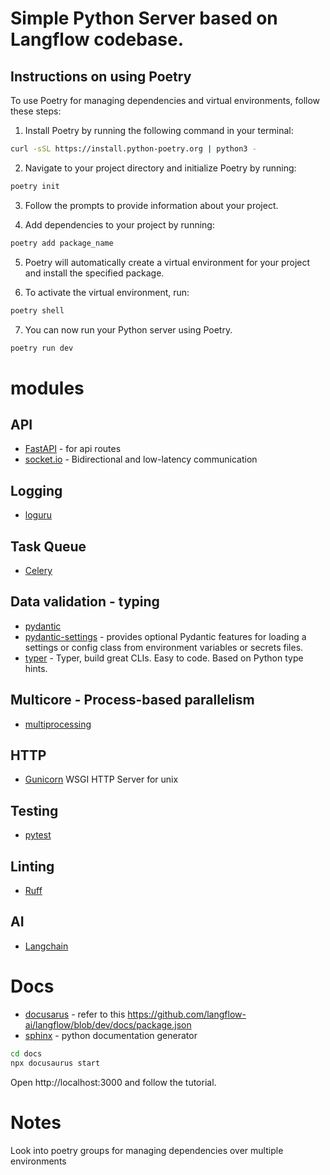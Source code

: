 # Simple Python Server based on Langflow codebase.

## Instructions on using Poetry

To use Poetry for managing dependencies and virtual environments, follow these steps:

1. Install Poetry by running the following command in your terminal:
  ```bash
  curl -sSL https://install.python-poetry.org | python3 -
  ```

2. Navigate to your project directory and initialize Poetry by running:
  ```bash
  poetry init
  ```

3. Follow the prompts to provide information about your project.

4. Add dependencies to your project by running:
  ```bash
  poetry add package_name
  ```

5. Poetry will automatically create a virtual environment for your project and install the specified package.

6. To activate the virtual environment, run:
  ```bash
  poetry shell
  ```

7. You can now run your Python server using Poetry.
```bash
poetry run dev
```

# modules

## API
- [FastAPI](https://fastapi.tiangolo.com/) - for api routes
- [socket.io](https://socket.io/) - Bidirectional and low-latency communication

## Logging
- [loguru](https://github.com/Delgan/loguru)

## Task Queue
- [Celery](https://docs.celeryproject.org/en/stable/getting-started/introduction.html)

## Data validation - typing
- [pydantic](https://docs.pydantic.dev/latest/)
- [pydantic-settings](https://docs.pydantic.dev/latest/concepts/pydantic_settings/) - provides optional Pydantic features for loading a settings or config class from environment variables or secrets files.
- [typer](https://pypi.org/project/typer/) - Typer, build great CLIs. Easy to code. Based on Python type hints.

## Multicore - Process-based parallelism
- [multiprocessing](https://docs.python.org/3/library/multiprocessing.html)

## HTTP
- [Gunicorn](https://gunicorn.org/) WSGI HTTP Server for unix

## Testing 
- [pytest](https://docs.pytest.org/en/6.2.x/)

## Linting
- [Ruff](https://github.com/astral-sh/ruff)

## AI
- [Langchain](https://python.langchain.com/v0.1/docs/get_started/introduction)



# Docs
- [docusarus](docusaurus) - refer to this https://github.com/langflow-ai/langflow/blob/dev/docs/package.json
- [sphinx](https://www.sphinx-doc.org/en/master/) - python documentation generator
<!-- - [readthedocs](https://readthedocs.org/) - hosting for sphinx documentation -->

```bash
cd docs
npx docusaurus start
```

Open http://localhost:3000 and follow the tutorial.

# Notes
Look into poetry groups for managing dependencies over multiple environments